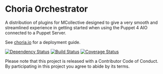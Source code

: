Choria Orchestrator
===================

A distribution of plugins for MCollective designed to give a very smooth and streamlined experience
in getting started when using the Puppet 4 AIO connected to a Puppet Server.

See [choria.io](http://choria.io) for a deployment guide.

[![Dependency Status](https://dependencyci.com/github/choria-io/mcollective-choria/badge)](https://dependencyci.com/github/choria-io/mcollective-choria) [![Build Status](https://api.travis-ci.org/choria-io/mcollective-choria.svg?branch=master)](https://travis-ci.org/choria-io/mcollective-choria) [![Coverage Status](https://coveralls.io/repos/github/choria-io/mcollective-choria/badge.svg?branch=master)](https://coveralls.io/github/choria-io/mcollective-choria?branch=master)

Please note that this project is released with a Contributor Code of Conduct. By participating in this project you agree to abide by its terms.
